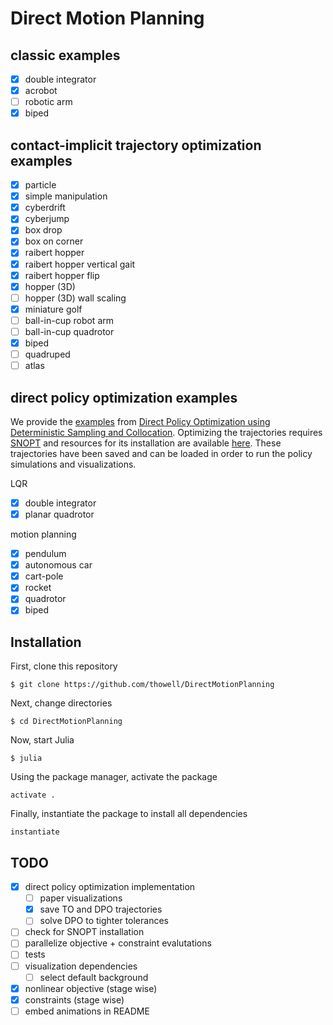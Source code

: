 # Direct Motion Planning

## classic examples
- [X] double integrator
- [X] acrobot
- [ ] robotic arm
- [X] biped

## contact-implicit trajectory optimization examples
- [X] particle
- [X] simple manipulation
- [X] cyberdrift
- [X] cyberjump
- [X] box drop
- [X] box on corner
- [X] raibert hopper
- [X] raibert hopper vertical gait
- [X] raibert hopper flip
- [X] hopper (3D)
- [ ] hopper (3D) wall scaling
- [X] miniature golf
- [ ] ball-in-cup robot arm
- [ ] ball-in-cup quadrotor
- [X] biped
- [ ] quadruped
- [ ] atlas

## direct policy optimization examples
We provide the [examples](src/examples/direct_policy_optimization) from [Direct Policy Optimization using Deterministic Sampling and Collocation](https://arxiv.org/abs/2010.08506). Optimizing the trajectories requires [SNOPT](https://en.wikipedia.org/wiki/SNOPT) and resources for its installation are available [here](src/solvers/snopt.jl). These trajectories have been saved and can be loaded in order to run the policy simulations and visualizations.

LQR
- [X] double integrator
- [X] planar quadrotor

motion planning
- [X] pendulum
- [X] autonomous car
- [X] cart-pole
- [X] rocket
- [X] quadrotor
- [X] biped

## Installation
First, clone this repository
```
$ git clone https://github.com/thowell/DirectMotionPlanning
```

Next, change directories
```
$ cd DirectMotionPlanning
```

Now, start Julia
```
$ julia
```

Using the package manager, activate the package
```pkg
activate .
```

Finally, instantiate the package to install all dependencies
```pkg
instantiate
```

## TODO
- [X] direct policy optimization implementation
	- [ ] paper visualizations
	- [X] save TO and DPO trajectories
	- [ ] solve DPO to tighter tolerances
- [ ] check for SNOPT installation
- [ ] parallelize objective + constraint evalutations
- [ ] tests
- [ ] visualization dependencies
	- [ ] select default background
- [X] nonlinear objective (stage wise)
- [X] constraints (stage wise)
- [ ] embed animations in README
